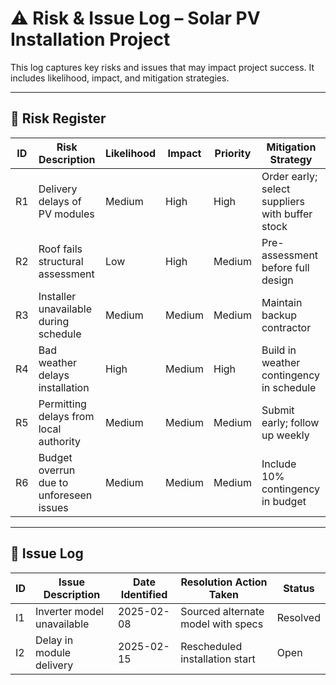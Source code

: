 # ⚠️ Risk & Issue Log – Solar PV Installation Project

This log captures key risks and issues that may impact project success. It includes likelihood, impact, and mitigation strategies.

---

## 🧯 Risk Register

| ID | Risk Description                         | Likelihood | Impact | Priority | Mitigation Strategy                                  |
|----|------------------------------------------|------------|--------|----------|------------------------------------------------------|
| R1 | Delivery delays of PV modules            | Medium     | High   | High     | Order early; select suppliers with buffer stock     |
| R2 | Roof fails structural assessment         | Low        | High   | Medium   | Pre-assessment before full design                   |
| R3 | Installer unavailable during schedule    | Medium     | Medium | Medium   | Maintain backup contractor                          |
| R4 | Bad weather delays installation          | High       | Medium | High     | Build in weather contingency in schedule            |
| R5 | Permitting delays from local authority   | Medium     | Medium | Medium   | Submit early; follow up weekly                      |
| R6 | Budget overrun due to unforeseen issues  | Medium     | Medium | Medium   | Include 10% contingency in budget                   |

---

## 🚨 Issue Log

| ID | Issue Description                        | Date Identified | Resolution Action Taken             | Status     |
|----|-------------------------------------------|------------------|--------------------------------------|------------|
| I1 | Inverter model unavailable                | 2025-02-08       | Sourced alternate model with specs  | Resolved   |
| I2 | Delay in module delivery                  | 2025-02-15       | Rescheduled installation start      | Open       |
